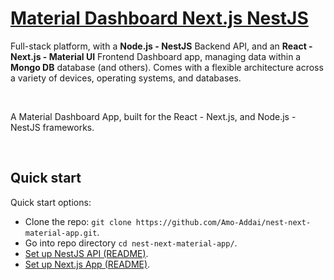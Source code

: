 # [Material Dashboard Next.js NestJS](#)
<!-- (https://www.AUTO.com/live/nest-next-material-app) -->

Full-stack platform, with a **Node.js - NestJS** Backend API, and an **React - Next.js - Material UI** Frontend Dashboard app, managing data within a **Mongo DB** database (and others). Comes with a flexible architecture across a variety of devices, operating systems, and databases. 

<br />

A Material Dashboard App, built for the React - Next.js, and Node.js - NestJS frameworks. 

<br />

## Quick start

Quick start options:

- Clone the repo: `git clone https://github.com/Amo-Addai/nest-next-material-app.git`.
- Go into repo directory `cd nest-next-material-app/`.
- [Set up NestJS API (README)](https://github.com/Amo-Addai/nest-next-material-app/blob/main/node-nestjs-api/README.md).
- [Set up Next.js App (README)](https://github.com/Amo-Addai/nest-next-material-app/blob/main/nextjs-material-app/README.md).

